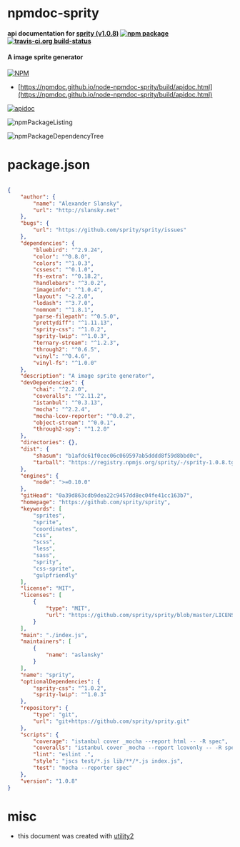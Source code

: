 # npmdoc-sprity

#### api documentation for  [sprity (v1.0.8)](https://github.com/sprity/sprity)  [![npm package](https://img.shields.io/npm/v/npmdoc-sprity.svg?style=flat-square)](https://www.npmjs.org/package/npmdoc-sprity) [![travis-ci.org build-status](https://api.travis-ci.org/npmdoc/node-npmdoc-sprity.svg)](https://travis-ci.org/npmdoc/node-npmdoc-sprity)

#### A image sprite generator

[![NPM](https://nodei.co/npm/sprity.png?downloads=true&downloadRank=true&stars=true)](https://www.npmjs.com/package/sprity)

- [https://npmdoc.github.io/node-npmdoc-sprity/build/apidoc.html](https://npmdoc.github.io/node-npmdoc-sprity/build/apidoc.html)

[![apidoc](https://npmdoc.github.io/node-npmdoc-sprity/build/screenCapture.buildCi.browser.%252Ftmp%252Fbuild%252Fapidoc.html.png)](https://npmdoc.github.io/node-npmdoc-sprity/build/apidoc.html)

![npmPackageListing](https://npmdoc.github.io/node-npmdoc-sprity/build/screenCapture.npmPackageListing.svg)

![npmPackageDependencyTree](https://npmdoc.github.io/node-npmdoc-sprity/build/screenCapture.npmPackageDependencyTree.svg)



# package.json

```json

{
    "author": {
        "name": "Alexander Slansky",
        "url": "http://slansky.net"
    },
    "bugs": {
        "url": "https://github.com/sprity/sprity/issues"
    },
    "dependencies": {
        "bluebird": "^2.9.24",
        "color": "^0.8.0",
        "colors": "^1.0.3",
        "cssesc": "^0.1.0",
        "fs-extra": "^0.18.2",
        "handlebars": "^3.0.2",
        "imageinfo": "^1.0.4",
        "layout": "~2.2.0",
        "lodash": "^3.7.0",
        "nomnom": "^1.8.1",
        "parse-filepath": "^0.5.0",
        "prettydiff": "^1.11.13",
        "sprity-css": "^1.0.2",
        "sprity-lwip": "^1.0.3",
        "ternary-stream": "^1.2.3",
        "through2": "^0.6.5",
        "vinyl": "^0.4.6",
        "vinyl-fs": "^1.0.0"
    },
    "description": "A image sprite generator",
    "devDependencies": {
        "chai": "^2.2.0",
        "coveralls": "^2.11.2",
        "istanbul": "^0.3.13",
        "mocha": "^2.2.4",
        "mocha-lcov-reporter": "^0.0.2",
        "object-stream": "^0.0.1",
        "through2-spy": "^1.2.0"
    },
    "directories": {},
    "dist": {
        "shasum": "b1afdc61f0cec06c069597ab5dddd8f59d8bbd0c",
        "tarball": "https://registry.npmjs.org/sprity/-/sprity-1.0.8.tgz"
    },
    "engines": {
        "node": ">=0.10.0"
    },
    "gitHead": "0a39d863cdb9dea22c9457dd8ec04fe41cc163b7",
    "homepage": "https://github.com/sprity/sprity",
    "keywords": [
        "sprites",
        "sprite",
        "coordinates",
        "css",
        "scss",
        "less",
        "sass",
        "sprity",
        "css-sprite",
        "gulpfriendly"
    ],
    "license": "MIT",
    "licenses": [
        {
            "type": "MIT",
            "url": "https://github.com/sprity/sprity/blob/master/LICENSE-MIT"
        }
    ],
    "main": "./index.js",
    "maintainers": [
        {
            "name": "aslansky"
        }
    ],
    "name": "sprity",
    "optionalDependencies": {
        "sprity-css": "^1.0.2",
        "sprity-lwip": "^1.0.3"
    },
    "repository": {
        "type": "git",
        "url": "git+https://github.com/sprity/sprity.git"
    },
    "scripts": {
        "coverage": "istanbul cover _mocha --report html -- -R spec",
        "coveralls": "istanbul cover _mocha --report lcovonly -- -R spec && cat ./coverage/lcov.info | coveralls && rm -rf ./coverage",
        "lint": "eslint .",
        "style": "jscs test/*.js lib/**/*.js index.js",
        "test": "mocha --reporter spec"
    },
    "version": "1.0.8"
}
```



# misc
- this document was created with [utility2](https://github.com/kaizhu256/node-utility2)
